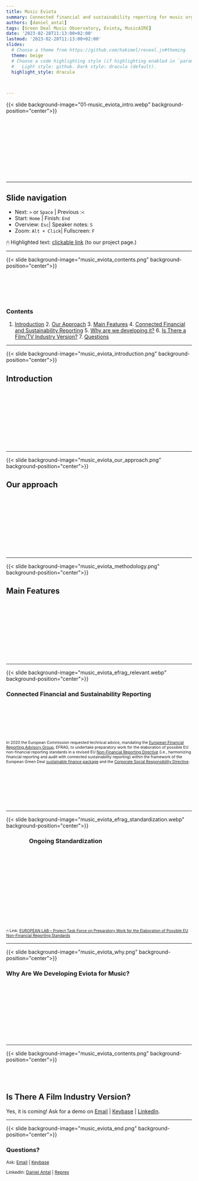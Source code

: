 ```yaml
---
title: Music Eviota
summary: Connected financial and sustainability reporting for music organizations
authors: [daniel_antal]
tags: [Green Deal Music Observatory, Eviota, MusicAIRE]
date: '2023-02-28T11:13:00+02:00'
lastmod: '2023-02-28T11:13:00+02:00'
slides:
  # Choose a theme from https://github.com/hakimel/reveal.js#theming
  theme: beige
  # Choose a code highlighting style (if highlighting enabled in `params.toml`)
  #   Light style: github. Dark style: dracula (default).
  highlight_style: dracula
  


---
```


{{< slide background-image="01-music_eviota_intro.webp" background-position="center">}}
<br/><br/><br/><br/><br/><br/><br/></br></br></br></br>

---

## Slide navigation

- Next: `️>` or `Space` | Previous :️`<`
- Start: `Home` | Finish: `End`
- Overview: `Esc`|  Speaker notes: `S`
- Zoom: `Alt + Click️`|  Fullscreen: `F`

🖱 Highlighted text: [clickable link](https://reprex.nl/project/musiceviota/) (to our project page.) 

---

{{< slide background-image="music_eviota_contents.png" background-position="center">}}

</br></br></br></br>

### Contents

1. [Introduction](/slides/music-eviota/#introduction) 2. [Our Approach](/slides/music-eviota/#our-approach) 3. [Main Features](/slides/music-eviota/#main-features) 4. [Connected Financial and Sustainability Reporting](/slides/music-eviota/#connected-financial-and-sustainability-reporting) 5. [Why are we developing it?](/slides/music-eviota/#why-are-we-developing-eviota-for-music) 6. [Is There a Film/TV Industry Version?](/slides/music-eviota/#is-there-a-film-industry-version) 7. [Questions](/slides/music-eviota/#questions) 

---

{{< slide background-image="music_eviota_introduction.png" background-position="center">}}

## Introduction
</br></br></br></br></br></br></br></br></br>

---

{{< slide background-image="music_eviota_our_approach.png" background-position="center">}}
## Our approach
</br></br></br></br></br></br></br></br></br>

----

{{< slide background-image="music_eviota_methodology.png" background-position="center">}}
## Main Features
</br></br></br></br></br></br></br></br></br>

----

<!--
EFRAG relevant and dynamic sustainability reporting principles
--->
{{< slide background-image="music_eviota_efrag_relevant.webp" background-position="center">}}
### Connected Financial and Sustainability Reporting
</br></br></br></br></br><p style="font-size:75%" >
In 2020 the European Commission requested technical advice, mandating the [European Financial Reporting Advisory Group](https://www.efrag.org/), EFRAG, 
to undertake preparatory work for the elaboration of possible EU non-financial reporting standards in a revised EU [Non-Financial Reporting Directive](https://eur-lex.europa.eu/legal-content/EN/TXT/?uri=CELEX%3A32014L0095) (i.e., harmonizing financial reporting and audit with connected sustainability reporting) within the framework of the European Green Deal [sustainable finance package](https://finance.ec.europa.eu/sustainable-finance_en) and the [Corporate Social Responsibility Directive](https://finance.ec.europa.eu/capital-markets-union-and-financial-markets/company-reporting-and-auditing/company-reporting/corporate-sustainability-reporting_en).</p>
</br></br></br></br></br></br>

---

{{< slide background-image="music_eviota_efrag_standardization.webp" background-position="center">}}
### &nbsp; &nbsp; &nbsp; &nbsp; &nbsp; &nbsp; &nbsp; &nbsp; Ongoing Standardization
<br/><br/><br/><br/><br/><br/><br/></br></br></br><p style="font-size:75%"></br></br> 🖱 Link: [EUROPEAN LAB – Project Task Force on Preparatory Work for the Elaboration of Possible EU Non-Financial Reporting Standards](https://www.efrag.org/Lab2)</p>

----

{{< slide background-image="music_eviota_why.png" background-position="center">}}
### Why Are We Developing Eviota for Music?
</br></br></br></br></br></br></br></br></br>

---

{{< slide background-image="music_eviota_contents.png" background-position="center">}}
</br></br></br></br>
## Is There A Film Industry Version?

Yes, it is coming! Ask for a demo on <a href="https://reprex.nl/#contact" target="_blank">Email</a> |
<a href="https://keybase.io/team/reprexcommunity" target="_blank">Keybase</a> 
| <a href="https://www.linkedin.com/company/68855596" target="_blank">LinkedIn</a>.


----

{{< slide background-image="music_eviota_end.png" background-position="center">}}

### Questions?

<p style="font-size:85%" > Ask: <a href="https://reprex.nl/#contact" target="_blank">Email</a> |
<a href="https://keybase.io/team/reprexcommunity" target="_blank">Keybase</a> 
</p>
<p style="font-size:85%" > LinkedIn: 
<a href="https://www.linkedin.com/in/antaldaniel/" target="_blank">Daniel Antal</a> |
<a href="https://www.linkedin.com/company/68855596" target="_blank">Reprex</a> </p>




